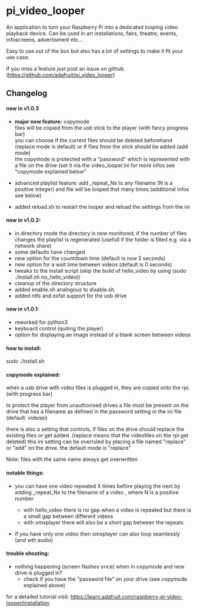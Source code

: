 # pi_video_looper
An application to turn your Raspberry Pi into a dedicated looping video playback device.
Can be used in art installations, fairs, theatre, events, infoscreens, advertisment etc...

Easy to use out of the box but also has a lot of settings to make it fit your use case.

If you miss a feature just post an issue on github. (https://github.com/adafruit/pi_video_looper)

## Changelog

#### new in v1.0.3
 - **major new feature:** copymode  
 files will be copied from the usb stick to the player (with fancy progress bar)  
 you can choose if the current files should be deleted beforehand (replace mode is default) 
 or if files from the stick should be added (add mode)  
 the copymode is protected with a "password" which is represented with a file on the drive (set it via the video_looper.ini
 for more infos see "copymode explained below" 
 
 - advanced playlist feature: add _repeat_Nx to any filename (N is a positive integer) and file will be looped that many times
  (additional infos see below)
 - added reload.sh to restart the looper and reload the settings from the ini

#### new in v1.0.2:
 - in directory mode the directory is now monitored;
   if the number of files changes the playlist is regenerated (usefull if the folder is filled e.g. via a network share)
 - some defaults have changed
 - new option for the countdown time (default is now 5 seconds)
 - new option for a wait time between videos (default is 0 seconds) 
 - tweaks to the install script (skip the build of hello_video by using (sudo ./install.sh no_hello_video))
 - cleanup of the directory structure
 - added enable.sh analogous to disable.sh
 - added ntfs and exfat support for the usb drive
  
#### new in v1.0.1:
 - reworked for python3
 - keyboard control (quiting the player)
 - option for displaying an image instead of a blank screen between videos
    
#### how to install:
sudo ./install.sh


#### copymode explained:
when a usb drive with video files is plugged in, they are copied onto the rpi. (with progress bar)

to protect the player from unauthorised drives a file must be present on the drive that has a filename 
as defined in the password setting in the ini file (default: videopi)

there is also a setting that controls, if files on the drive should replace the existing files or get added. (replace means that the videofiles on the rpi get deleted)
this ini setting can be overruled by placing a file named "replace" or "add" on the drive.
the default mode is "replace"

Note: files with the same name always get overwritten

#### notable things:
* you can have one video repeated X times before playing the next by adding _repeat_Nx to the filename of a video ,
where N is a positive number
    * with hello_video there is no gap when a video is repeated but there is a small gap between different videos
    * with omxplayer there will also be a short gap between the repeats
    
* if you have only one video then omxplayer can also loop seamlessly (and wth audio)


#### trouble shooting:
* nothing happening (screen flashes once) when in copymode and new drive is plugged in?
    * check if you have the "password file" on your drive (see copymode explained above)

for a detailed tutorial visit: https://learn.adafruit.com/raspberry-pi-video-looper/installation
